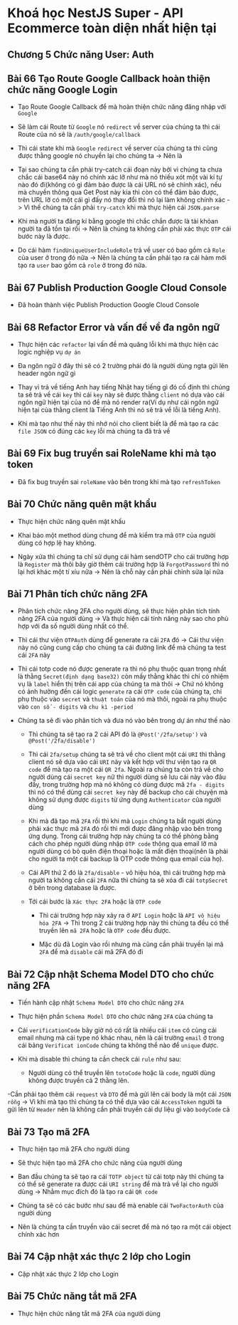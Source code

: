# Khoá học NestJS Super - API Ecommerce toàn diện nhất hiện tại

## Chương 5 Chức năng User: Auth

## Bài 66 Tạo Route Google Callback hoàn thiện chức năng Google Login

- Tạo Route Google Callback để mà hoàn thiện chức năng đăng nhập với `Google`

- Sẽ làm cái Route từ `Google` nó `redirect` về server của chúng ta thì cái Route của nó sẽ là `/auth/google/callback`

- Thì cái state khi mà `Google` `redirect` về server của chúng ta thì cũng được thằng google nó chuyền lại cho chúng ta -> Nên là

- Tại sao chúng ta cần phải try-catch cái đoạn này bởi vì chúng ta chưa chắc cái base64 này nó chính xác lỡ như mà nó thiếu xót một vài kí tự nào đó đi(không có gì đảm bảo được là cái URL nó sẽ chính xác), nếu mà chuyền thông qua Get Post này kia thì còn có thể đảm bảo được, trên URL lỡ có một cái gì đấy nó thay đổi thì nó lại làm không chính xác -> Vì thế chúng ta cần phải `try-catch` khi mà thực hiện cái `JSON.parse`

- Khi mà người ta đăng kí bằng google thì chắc chắn được là tài khỏan người ta đã tồn tại rồi -> Nên là chúng ta không cần phải xác thực `OTP` cái bước này là được.

- Do cái hàm `findUniqueUserIncludeRole` trả về user có bao gồm cả `Role` của user ở trong đó nữa -> Nên là chúng ta cần phải tạo ra cái hàm mới tạo ra `user` bao gồm cả `role` ở trong đó nữa.

## Bài 67 Publish Production Google Cloud Console

- Đã hoàn thành việc Publish Production Google Cloud Console

## Bài 68 Refactor Error và vấn đề về đa ngôn ngữ

- Thực hiện các `refactor` lại vấn đề mà quăng lỗi khi mà thực hiện các logic nghiệp vụ `dự án`

- Đa ngôn ngữ ở đây thì sẽ có 2 trường phái đó là người dùng ngta gửi lên header ngôn ngữ gì

- Thay vì trả về tiếng Anh hay tiếng Nhật hay tiếng gì đó cố định thì chúng ta sẽ trả về cái `key` thì cái `key` này sẽ được thằng `client` nó dựa vào cái ngôn ngữ hiện tại của nó để mà nó render ra(Ví dụ như cái ngôn ngữ hiện tại của thằng client là Tiếng Anh thì nó sẽ trả về lỗi là tiếng Anh).

- Khi mà tạo như thế này thì nhớ nói cho client biết là để mà tạo ra các `file JSON` có đúng các `key` lỗi mà chúng ta đã trả về

## Bài 69 Fix bug truyền sai RoleName khi mà tạo token

- Đã fix bug truyền sai `roleName` vào bên trong khi mà tạo `refreshToken`

## Bài 70 Chức năng quên mật khẩu

- Thực hiện chức năng quên mật khẩu

- Khai báo một method dùng chung để mà kiểm tra mã `OTP` của người dùng có hợp lệ hay không.

- Ngày xửa thì chúng ta chỉ sử dụng cái hàm sendOTP cho cái trường hợp là `Register` mà thôi bây giờ thêm cái trường hợp là `ForgotPassword` thì nó lại hơi khác một tí xíu nữa -> Nên là chỗ này cần phải chỉnh sửa lại nữa

## Bài 71 Phân tích chức năng 2FA

- Phân tích chức năng 2FA cho người dùng, sẽ thực hiện phân tích tính năng 2FA của người dùng -> Và thực hiện cái tính năng này sao cho phù hợp với đa số người dùng nhất có thể.

- Thì cái thư viện `OTPAuth` dùng để generate ra cái `2FA` đó -> Cái thư viện này nó cũng cung cấp cho chúng ta cái đường link để mà chúng ta test cái `2FA` này

- Thì cái totp code nó được generate ra thì nó phụ thuộc quan trọng nhất là thằng `Secret(định dạng base32)` còn mấy thằng khác thì chỉ có nhiệm vụ là `label` hiển thị trên cái app của chúng ta mà thôi -> Chứ nó không có ảnh hưởng đến cái logic `generate` ra cái `OTP code` của chúng ta, chỉ phụ thuộc vào `secret` và `thuật toán` của nó mà thôi, ngoài ra phụ thuộc vào `con số - digits` và `chu kì -period`

- Chúng ta sẽ đi vào phân tích và đưa nó vào bên trong dự án như thế nào

  - Thì chúng ta sẽ tạo ra 2 cái API đó là `@Post('/2fa/setup')` và `@Post('/2fa/disable')`

  - Thì cái `2fa/setup` chúng ta sẽ trả về cho client một cái `URI` thì thằng client nó sẽ dựa vào cái `URI` này và kết hợp với thư viện tạo ra `QR code` để mà tạo ra một cái `QR 2fa`. Ngoài ra chúng ta còn trả về cho người dùng cái `secret key` nữ thì người dùng sẽ lưu cái này vào đâu đấy, trong trường hợp mà nó không có dùng được mã `2fa - digits` thì nó có thể dùng cái `secret key` này để backup cho cái chuyện mà không sử dụng được `digits` từ ứng dụng `Authenticator` của người dùng

  - Khi mà đã tạo mã `2FA` rồi thì khi mà `Login` chúng ta bắt người dùng phải xác thực mã `2FA` đó rồi thì mới được đăng nhập vào bên trong ứng dụng. Trong cái trường hợp này chúng ta có thể phòng bằng cách cho phép người dùng nhập `OTP code` thông qua email lỡ mà người dùng có bỏ quên điện thoại hoặc là mất điện thoại(nên là phải cho người ta một cái backup là OTP code thông qua email của họ).

  - Cái API thứ 2 đó là `2fa/disable` - vô hiệu hóa, thì cái trường hợp mà người ta không cần cái `2FA` nữa thì chúng ta sẽ xóa đi cái `totpSecret` ở bên trong database là được.

  - Tới cái bước là `Xác thực 2FA` hoặc là `OTP code`

    - Thì cái trường hợp này xảy ra ở `API Login` hoặc là `API vô hiệu hóa 2FA` -> Thì trong 2 cái trường hợp này thì chúng ta đều có thể truyền lên `mã 2FA` hoặc là `OTP code` đều được.

    - Mặc dù đã Login vào rồi nhưng mà cũng cần phải truyền lại mã `2FA` để mà `disable` cái mã 2FA đó đi

## Bài 72 Cập nhật Schema Model DTO cho chức năng 2FA

- Tiến hành cập nhật `Schema Model DTO` cho chức năng `2FA`

- Thực hiện phần `Schema Model DTO` cho chức năng `2FA` của chúng ta

- Cái `verificationCode` bây giờ nó có rất là nhiều cái `item` có cùng cái email nhưng mà cái type nó khác nhau, nên là cái trường `email` ở trong cái bảng `Verificat ionCode` chúng ta không thể nào để `unique` được.

- Khi mà disable thì chúng ta cần check cái `rule` như sau:

  - Người dùng có thể truyền lên `totoCode` hoặc là `code`, người dùng không được truyền cả 2 thằng lên.

-Cần phải tạo thêm cái `request` và `DTO` để mà gửi lên cái body là một cái `JSON` `rỗng` -> Vì khi mà tạo thì chúng ta có thể dựa vào cái `AccessToken` người ta gửi lên từ `Header` nên là không cần phải truyền cái dự liệu gì vào `bodyCode` cả

## Bài 73 Tạo mã 2FA

- Thực hiện tạo mã 2FA cho người dùng

- Sẽ thực hiện tạo mã 2FA cho chức năng của người dùng

- Ban đầu chúng ta sẽ tạo ra cái `TOTP object` từ cái totp này thì chúng ta có thể sẽ generate ra được cái `URI string` để mà trả về lại cho người dùng -> Nhằm mục đích đó là tạo ra cái `QR code`

- Chúng ta sẽ có các bước như sau để mà enable cái `TwoFactorAuth` của người dùng

- Nên là chúng ta cần truyền vào cái secret để mà nó tạo ra một cái object chính xác hơn

## Bài 74 Cập nhật xác thực 2 lớp cho Login

- Cập nhật xác thực 2 lớp cho Login

## Bài 75 Chức năng tắt mã 2FA

- Thực hiện chức năng tắt mã 2FA của người dùng
